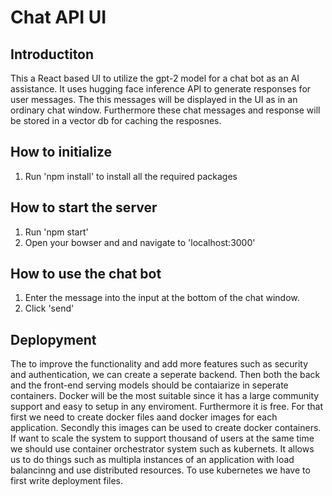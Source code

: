 # Chat API UI

## Introductiton

This a React based UI to utilize the gpt-2 model for a chat bot as an AI assistance. It uses hugging face inference API 
to generate responses for user messages. The this messages will be displayed in the UI as in an ordinary chat window.
Furthermore these chat messages and response will be stored in a vector db for caching the resposnes. 


## How to initialize

1. Run 'npm install' to install all the required packages


## How to start the server

1. Run 'npm start'
2. Open your bowser and and navigate to 'localhost:3000'


## How to use the chat bot

1. Enter the message into the input at the bottom of the chat window.
2. Click 'send'



## Deplopyment

The to improve the functionality and add more features such as security and authentication, we can create a seperate backend.
Then both the back and the front-end serving models should be contaiarize in seperate containers. Docker will be the most suitable 
since it has a large community support and easy to setup in any  enviroment. Furthermore it is free. For that first we need to create 
docker files aand docker images for each application. Secondly this images can be used to create docker containers. If want to scale
the system to support thousand of users at the same time we should use container orchestrator system such as kubernets. It allows 
us to do things such as multipla instances of an application with load balancinng and use distributed resources. To use kubernetes
we have to first write deployment files.

